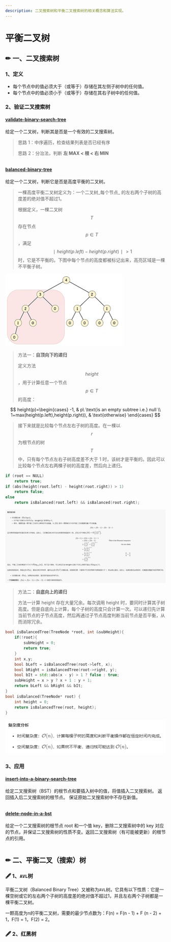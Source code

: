```yaml
---
description: 二叉搜索树和平衡二叉搜索树的相关概念和算法实现。
---
```


# 平衡二叉树

## ✏ 一、二叉搜索树

### 1、定义

* 每个节点中的值必须大于（或等于）存储在其左侧子树中的任何值。
* 每个节点中的值必须小于（或等于）存储在其右子树中的任何值。

### 2、验证二叉搜索树

#### [validate-binary-search-tree](https://leetcode-cn.com/problems/validate-binary-search-tree/)

给定一个二叉树，判断其是否是一个有效的二叉搜索树。

> 思路 1：中序遍历，检查结果列表是否已经有序
>
> 思路 2：分治法，判断 **左 MAX &lt; 根 &lt; 右 MIN**

```text

```

#### [balanced-binary-tree](https://leetcode-cn.com/problems/balanced-binary-tree/)

给定一个二叉树，判断它是否是高度平衡的二叉树。

> 一棵高度平衡二叉树定义为：一个二叉树_每个节点_ 的左右两个子树的高度差的绝对值不超过1。
>
> 根据定义，一棵二叉树 $$T$$ 存在节点 $$p\in T$$ ，满足 $$∣height(p.left)−height(p.right)∣>1$$ 时，它是不平衡的。下图中每个节点的高度都被标记出来，高亮区域是一棵不平衡子树。

![](../.gitbook/assets/110-unbalanced-wheight-highlighted%20%282%29.png)

> 方法一：**自顶向下的递归**
>
> 定义方法 $$height$$ ，用于计算任意一个节点 $$p\in T$$ 的高度：

$$
height(p)=\begin{cases} -1, & p\ \text{is an empty subtree i.e.} null \\ 1+max(height(p.left),height(p.right)), & \text{otherwise} \end{cases}
$$

> 接下来就是比较每个节点左右子树的高度。在一棵以  $$r$$ 为根节点的树 $$T$$ 中，只有每个节点左右子树高度差不大于 1 时，该树才是平衡的。因此可以比较每个节点左右两棵子树的高度差，然后向上递归。

```cpp
if (root == NULL)
    return true;
if (abs(height(root.left) - height(root.right)) > 1)
    return false;
else
    return isBalanced(root.left) && isBalanced(root.right);
```

![](../.gitbook/assets/ren-wu-biao-.png)

> 方法二：**自底向上的递归**
>
> 方法一计算 height 存在大量冗余。每次调用 height 时，要同时计算其子树高度。但是自底向上计算，每个子树的高度只会计算一次。可以递归先计算当前节点的子节点高度，然后再通过子节点高度判断当前节点是否平衡，从而消除冗余。

```cpp
bool isBalancedTree(TreeNode *root, int &subHeight){
    if(!root){
        subHeight = 0;
        return true;
    }
    int x,y;
    bool bLeft = isBalancedTree(root->left, x);
    bool bRight = isBalancedTree(root->right, y);
    bool bIt = std::abs(x - y) > 1 ? false : true;
    subHeight = x > y ? x + 1 : y + 1;
    return bLeft && bRight && bIt;
}
bool isBalanced(TreeNode* root) {
    int height = 0;
    return isBalancedTree(root, height);
}
```

![](../.gitbook/assets/yyy%20%281%29.png)

### 3、应用

#### [insert-into-a-binary-search-tree](https://leetcode-cn.com/problems/insert-into-a-binary-search-tree/)

给定二叉搜索树（BST）的根节点和要插入树中的值，将值插入二叉搜索树。 返回插入后二叉搜索树的根节点。 保证原始二叉搜索树中不存在新值。

```text

```

#### [delete-node-in-a-bst](https://leetcode-cn.com/problems/delete-node-in-a-bst/)

给定一个二叉搜索树的根节点 root 和一个值 key，删除二叉搜索树中的 key 对应的节点，并保证二叉搜索树的性质不变。返回二叉搜索树（有可能被更新）的根节点的引用。

```text

```

## ✏ 二、平衡二叉（搜索）树

### 🖋 1、`AVL`树

平衡二叉树（Balanced Binary Tree）又被称为`AVL`树。它具有以下性质：它是一棵空树或它的左右两个子树的高度差的绝对值不超过1，并且左右两个子树都是一棵平衡二叉树。

一颗高度为n的平衡二叉树，需要的最少节点数为：F\(n\) = F\(n - 1\) + F \(n - 2\) + 1，F\(1\) = 1，F\(2\) = 2。

### 🖋 2、红黑树

